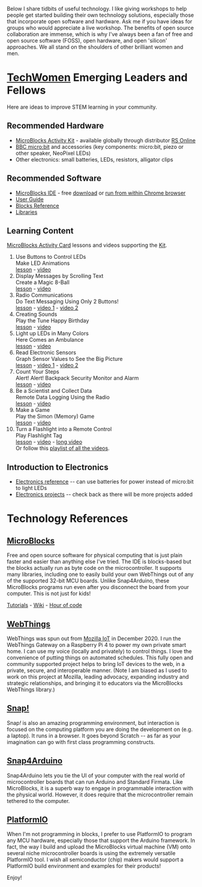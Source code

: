Below I share tidbits of useful technology. I like giving workshops to help people get started building their own technology solutions, especially those that incorporate open software and hardware. Ask me if you have ideas for groups who would appreciate a live workshop. The benefits of open source collaboration are immense, which is why I've always been a fan of free and open source software (FOSS), open hardware, and open 'silicon' approaches. We all stand on the shoulders of other brilliant women and men.

# [TechWomen](https://techwomen.org) Emerging Leaders and Fellows
Here are ideas to improve STEM learning in your community.

## Recommended Hardware 
* [MicroBlocks Activity Kit](http://wiki.microblocks.fun/kits/okdoactivitykitmicrobit) - available globally through distributor [RS Online](https://rs-online.com)
* [BBC micro:bit](https://microbit.org/buy/) and accessories (key components: micro:bit, piezo or other speaker, NeoPixel LEDs)
* Other electronics: small batteries, LEDs, resistors, alligator clips

## Recommended Software 
* [MicroBlocks IDE](http://microblocks.fun/) - free [download](http://microblocks.fun/download) or [run from within Chrome browser](http://microblocks.fun/mbrun)
* [User Guide](https://wiki.microblocks.fun/ide)
* [Blocks Reference](https://wiki.microblocks.fun/reference_manual)
* [Libraries](https://wiki.microblocks.fun/libraries)
  
## Learning Content
[MicroBlocks Activity Card](http://microblocks.fun/learn) lessons and videos supporting the [Kit](https://wiki.microblocks.fun/en/kits/okdoactivitykitmicrobit).
1. Use Buttons to Control LEDs <br> Make LED Animations <br> [lesson](https://wiki.microblocks.fun/card_1_buttons_led_display.pdf) - [video](https://youtu.be/Pu1jFMuyDpE)
2. Display Messages by Scrolling Text <br> Create a Magic 8-Ball <br> [lesson](https://wiki.microblocks.fun/card_2_scrolling_magic_8-ball.pdf) - [video](https://youtu.be/igRhAvRpAqI)
3. Radio Communications <br> Do Text Messaging Using Only 2 Buttons! <br> [lesson](https://wiki.microblocks.fun/card_3_radio_texting.pdf) - [video 1](https://youtu.be/o3Mly7wOMOM) - [video 2](https://youtu.be/0ISMFgFI-kY)
4. Creating Sounds <br> Play the Tune Happy Birthday <br> [lesson](https://wiki.microblocks.fun/card_4_sound_music-small.pdf) - [video](https://youtu.be/wUXRA6ddepI)
5. Light up LEDs in Many Colors <br> Here Comes an Ambulance <br> [lesson](https://wiki.microblocks.fun/card_5_colorful_leds_ambulance.pdf) - [video](https://youtu.be/HMQY5n7dhsc)
6. Read Electronic Sensors <br> Graph Sensor Values to See the Big Picture <br> [lesson](https://wiki.microblocks.fun/card_6_sensors_graphing-small.pdf) - [video 1](https://youtu.be/t-X5qIZYqhY) - [video 2](https://youtu.be/Zh-b2QMKRnM)
7. Count Your Steps <br> Alert! Alert! Backpack Security Monitor and Alarm <br> [lesson](https://wiki.microblocks.fun/card_7_step_counter_motion.pdf) - [video](https://youtu.be/KIOewCLBb3U)
8. Be a Scientist and Collect Data <br> Remote Data Logging Using the Radio <br> [lesson](https://wiki.microblocks.fun/card_8_data_logging.pdf) - [video](https://youtu.be/ZBU6l-4XjQw)
9. Make a Game <br> Play the Simon (Memory) Game <br> [lesson](https://wiki.microblocks.fun/card_9_games_simon-small.pdf) - [video](https://youtu.be/oKuQvBGw41o)
10. Turn a Flashlight into a Remote Control <br> Play Flashlight Tag <br> [lesson](https://wiki.microblocks.fun/card_10_flashlight_remote_tag.pdf) - [video](https://youtu.be/AhnheX1g_nU) - [long video](https://youtu.be/VMPMrNIcQtw) <br>
Or follow this [playlist of all the videos](https://youtube.com/playlist?list=PLHsB9Dgp_QuN00KnVoIxXSjtI0U8CxHw6).

## Introduction to Electronics
* [Electronics reference](https://wiki.microblocks.fun/electronics/working_with_electronics) -- can use batteries for power instead of micro:bit to light LEDs
* [Electronics projects](https://wiki.microblocks.fun/en/electronics) -- check back as there will be more projects added

# Technology References

## [MicroBlocks](http://microblocks.fun)
Free and open source software for physical computing that is just plain faster and easier than anything else I've tried. The IDE is blocks-based but the blocks actually run as byte code on the microcontroller. It supports many libraries, including one to easily build your own WebThings out of any of the supported 32-bit MCU boards. Unlike Snap4Arduino, these MicroBlocks programs run even after you disconnect the board from your computer. This is not just for kids!

[Tutorials](http://microblocks.fun/learn) - [Wiki](https://wiki.microblocks.fun) - [Hour of code](https://gpblocks.org/hourOfCode2018/microbitIntro)

## [WebThings](https://webthings.io)
WebThings was spun out from [Mozilla IoT](https://iot.mozilla.org) in December 2020. I run the WebThings Gateway on a Raspberry Pi 4 to power my own private smart home. I can use my voice (locally and privately) to control things. I love the convenience of putting things on automated schedules. This fully open and community supported project helps to bring IoT devices to the web, in a private, secure, and interoperable manner. (Note I am biased as I used to work on this project at Mozilla, leading advocacy, expanding industry and strategic relationships, and bringing it to educators via the MicroBlocks WebThings library.)

## [Snap!](https://snap.berkeley.edu)
Snap<i>!</i> is also an amazing programming environment, but interaction is focused on the computing platform you are doing the development on (e.g. a laptop). It runs in a browser. It goes beyond Scratch -- as far as your imagination can go with first class programming constructs. 

## [Snap4Arduino](http://snap4arduino.rocks)
Snap4Arduino lets you tie the UI of your computer with the real world of microcontroller boards that can run Arduino and Standard Firmata. Like MicroBlocks, it is a superb way to engage in programmable interaction with the physical world. However, it does require that the microcontroller remain tethered to the computer.

## [PlatformIO](https://platformio.org)
When I'm not programming in blocks, I prefer to use PlatformIO to program any MCU hardware, especially those that support the Arduino framework. In fact, the way I build and upload the MicroBlocks virtual machine (VM) onto several niche microcontroller boards is using the extremely versatile PlatformIO tool. I wish all semiconductor (chip) makers would support a PlatformIO build environment and examples for their products!

Enjoy!
